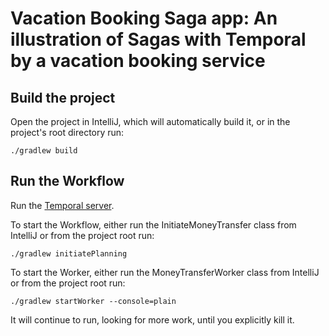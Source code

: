 # Vacation Booking Saga app: An illustration of Sagas with Temporal by a vacation booking service

## Build the project

Open the project in IntelliJ, which will automatically build it, or in the project's root
directory run:

```
./gradlew build
```

## Run the Workflow

Run the [Temporal server](https://docs.temporal.io/docs/server/quick-install).

To start the Workflow, either run the InitiateMoneyTransfer class from IntelliJ or from the project
root run:

```
./gradlew initiatePlanning
```

To start the Worker, either run the MoneyTransferWorker class from IntelliJ or from the project root
run:

```
./gradlew startWorker --console=plain
```

It will continue to run, looking for more work, until you explicitly kill it.